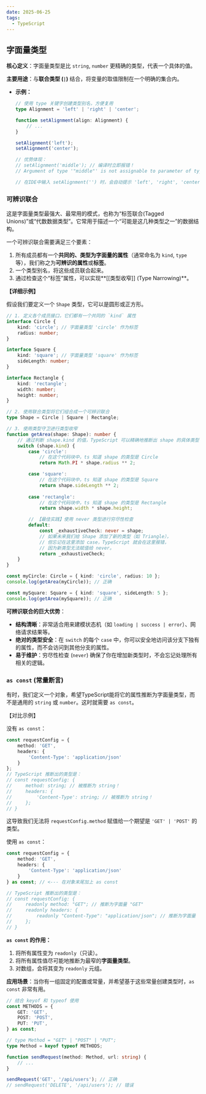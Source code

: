 ```yaml
---
date: 2025-06-25
tags:
  - TypeScript
---
```

## 字面量类型

**核心定义**：字面量类型是比 `string`, `number` 更精确的类型，代表一个具体的值。

**主要用途**：与**联合类型 (`|`)** 结合，将变量的取值限制在一个明确的集合内。

- **示例：**

  ```ts
  // 使用 type 关键字创建类型别名，方便复用
  type Alignment = 'left' | 'right' | 'center';
  
  function setAlignment(align: Alignment) {
      // ...
  }
  
  setAlignment('left');
  setAlignment('center');
  
  // 优势体现：
  // setAlignment('middle'); // 编译时立即报错！
  // Argument of type '"middle"' is not assignable to parameter of type 'Alignment'.
  
  // 在IDE中输入 setAlignment('') 时，会自动提示 'left', 'right', 'center'
  ```



### 可辨识联合

这是字面量类型最强大、最常用的模式，也称为“标签联合(Tagged Unions)”或“代数数据类型”。它常用于描述一个“可能是这几种类型之一”的数据结构。

一个可辨识联合需要满足三个要素：

1. 所有成员都有一个**共同的、类型为字面量的属性**（通常命名为 `kind`, `type` 等），我们称之为**可辨识的属性**或**标签**。
2. 一个类型别名，将这些成员联合起来。
3. 通过检查这个“标签”属性，可以实现**[[类型收窄]] (Type Narrowing)**。



**【详细示例】**

假设我们要定义一个 `Shape` 类型，它可以是圆形或正方形。

```ts
// 1. 定义各个成员接口，它们都有一个共同的 `kind` 属性
interface Circle {
    kind: 'circle'; // 字面量类型 'circle' 作为标签
    radius: number;
}

interface Square {
    kind: 'square'; // 字面量类型 'square' 作为标签
    sideLength: number;
}

interface Rectangle {
    kind: 'rectangle';
    width: number;
    height: number;
}

// 2. 使用联合类型将它们组合成一个可辨识联合
type Shape = Circle | Square | Rectangle;

// 3. 使用类型守卫进行类型收窄
function getArea(shape: Shape): number {
    // 通过判断 shape.kind 的值，TypeScript 可以精确地推断出 shape 的具体类型
    switch (shape.kind) {
        case 'circle':
            // 在这个代码块中，ts 知道 shape 的类型是 Circle
            return Math.PI * shape.radius ** 2;

        case 'square':
            // 在这个代码块中，ts 知道 shape 的类型是 Square
            return shape.sideLength ** 2;
        
        case 'rectangle':
            // 在这个代码块中，ts 知道 shape 的类型是 Rectangle
            return shape.width * shape.height;

        // 【最佳实践】使用 never 类型进行穷尽性检查
        default:
            const _exhaustiveCheck: never = shape;
            // 如果未来我们给 Shape 添加了新的类型（如 Triangle），
            // 但忘记在这里添加 case，TypeScript 就会在这里报错，
            // 因为新类型无法赋值给 never。
            return _exhaustiveCheck;
    }
}

const myCircle: Circle = { kind: 'circle', radius: 10 };
console.log(getArea(myCircle)); // 正确

const mySquare: Square = { kind: 'square', sideLength: 5 };
console.log(getArea(mySquare)); // 正确
```

**可辨识联合的巨大优势**：

- **结构清晰**：非常适合用来建模状态机（如 `loading | success | error`）、网络请求结果等。
- **绝对的类型安全**：在 `switch` 的每个 `case` 中，你可以安全地访问该分支下独有的属性，而不会访问到其他分支的属性。
- **易于维护**：穷尽性检查 (`never`) 确保了你在增加新类型时，不会忘记处理所有相关的逻辑。



### `as const` (常量断言) 

有时，我们定义一个对象，希望TypeScript能将它的属性推断为字面量类型，而不是通用的 `string` 或 `number`。这时就需要 `as const`。

【对比示例】

没有 `as const`：

```ts
const requestConfig = {
    method: 'GET',
    headers: {
        'Content-Type': 'application/json'
    }
};
// TypeScript 推断出的类型是：
// const requestConfig: {
//     method: string; // 被推断为 string！
//     headers: {
//         'Content-Type': string; // 被推断为 string！
//     };
// }
```
这导致我们无法将 `requestConfig.method` 赋值给一个期望是 `'GET' | 'POST'` 的类型。


使用 `as const`：

```ts
const requestConfig = {
    method: 'GET',
    headers: {
        'Content-Type': 'application/json'
    }
} as const; // <--- 在对象末尾加上 as const

// TypeScript 推断出的类型是：
// const requestConfig: {
//     readonly method: "GET"; // 推断为字面量 "GET"
//     readonly headers: {
//         readonly "Content-Type": "application/json"; // 推断为字面量
//     };
// }
```

**`as const` 的作用：**
1. 将所有属性变为 `readonly`（只读）。
2. 将所有属性值尽可能地推断为最窄的**字面量类型**。
3. 对数组，会将其变为 `readonly` 元组。


**应用场景**：当你有一组固定的配置或常量，并希望基于这些常量创建类型时，`as const` 非常有用。

```ts
// 结合 keyof 和 typeof 使用
const METHODS = {
    GET: 'GET',
    POST: 'POST',
    PUT: 'PUT',
} as const;

// type Method = "GET" | "POST" | "PUT";
type Method = keyof typeof METHODS; 

function sendRequest(method: Method, url: string) {
    // ...
}

sendRequest('GET', '/api/users'); // 正确
// sendRequest('DELETE', '/api/users'); // 错误
```

